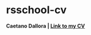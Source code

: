 # rsschool-cv
**Caetano Dallora | [Link to my CV](https://CaetanoDallora.github.io/rsschool-cv/cv)**
